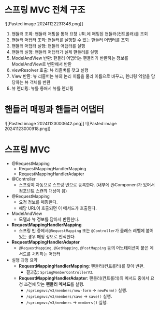 # 스프링 MVC 전체 구조
![[Pasted image 20241122231348.png]]
1. 핸들러 조회: 핸들러 매핑을 통해 요청 URL에 매핑된 핸들러(컨트롤러)를 조회
2. 핸들러 어댑터 조회: 핸들러를 실행할 수 있는 핸들러 어댑터를 조회
3. 핸들러 어댑터 실행: 핸들러 어댑터를 실행
4. 핸들러 실행: 핸들러 어댑터가 실제 핸들러를 실행
5. ModelAndView 반환: 핸들러 어댑터는 핸들러가 반환하는 정보를 ModelAndView로 변환해서 반환
6. viewResolver 호출: 뷰 리졸버를 찾고 실행
7. View 반환: 뷰 리졸버는 뷰의 논리 이름을 물리 이름으로 바꾸고, 렌더링 역할을 담당하는 뷰 객체를 반환
8. 뷰 렌더링: 뷰를 통해서 뷰를 렌더링

# 핸들러 매핑과 핸들러 어댑터
![[Pasted image 20241123000642.png]]
![[Pasted image 20241123000918.png]]


# 스프링 MVC

- @RequestMapping
	- RequestMappingHandlerMapping
	- RequestMappingHandlerAdapter
- @Controller
	- 스프링이 자동으로 스프링 빈으로 등록한다.
	  (내부에 @Component가 있어서 컴포넌트 스캔의 대상이 됨)
- @RequestMapping
	- 요청 정보를 매핑한다.
	- 해당 URL이 호출되면 이 메서드가 호출된다.
- ModelAndView
	- 모델과 뷰 정보를 담아서 반환한다.
- **RequestMappingHandlerMapping**
	- 스프링 빈 중에서`@RequestMapping` 또는 `@Controller`가 클래스 레벨에 붙어 있는 경우 매핑 정보로 인식한다.
- **RequestMappingHandlerAdapter**
	- `@RequestMapping`, `@GetMapping`, `@PostMapping` 등의 어노테이션이 붙은 메서드를 처리하는 어댑터
- 실행 과정 요약
	- **RequestMappingHandlerMapping**: 핸들러(컨트롤러)를 찾아 반환.
	    - 결과값: `SpringMemberControllerV3`.
	- **RequestMappingHandlerAdapter**: 핸들러(컨트롤러)의 메서드 중에서 요청 조건에 맞는 **핸들러 메서드**를 실행.
	    - `/springmvc/v3/members/new-form` → `newForm()` 실행.
		- `/springmvc/v3/members/save` → `save()` 실행.
		- `/springmvc/v3/members` → `members()` 실행.


